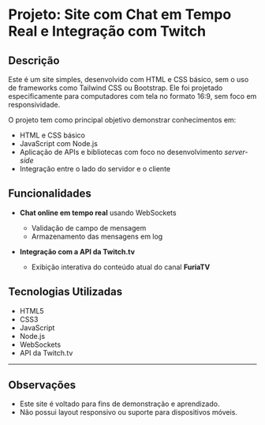 # Projeto: Site com Chat em Tempo Real e Integração com Twitch

## Descrição

Este é um site simples, desenvolvido com HTML e CSS básico, sem o uso de frameworks como Tailwind CSS ou Bootstrap. Ele foi projetado especificamente para computadores com tela no formato 16:9, sem foco em responsividade.

O projeto tem como principal objetivo demonstrar conhecimentos em:

- HTML e CSS básico
- JavaScript com Node.js
- Aplicação de APIs e bibliotecas com foco no desenvolvimento *server-side*
- Integração entre o lado do servidor e o cliente

## Funcionalidades

- **Chat online em tempo real** usando WebSockets
  - Validação de campo de mensagem
  - Armazenamento das mensagens em log

- **Integração com a API da Twitch.tv**
  - Exibição interativa do conteúdo atual do canal **FuriaTV**

## Tecnologias Utilizadas

- HTML5
- CSS3
- JavaScript
- Node.js
- WebSockets
- API da Twitch.tv

---

## Observações

- Este site é voltado para fins de demonstração e aprendizado.
- Não possui layout responsivo ou suporte para dispositivos móveis.

